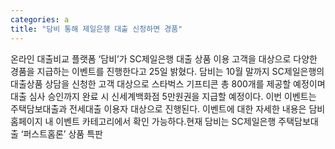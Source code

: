 ```yaml
---
categories: a
title: "담비 통해 제일은행 대출 신청하면 경품"
---
```

온라인 대출비교 플랫폼 ‘담비’가 SC제일은행 대출 상품 이용 고객을 대상으로 다양한 경품을 지급하는 이벤트를 진행한다고 25일 밝혔다. 담비는 10월 말까지 SC제일은행의 대출상품 상담을 신청한 고객 대상으로 스타벅스 기프티콘 총 800개를 제공할 예정이며 대출 심사 승인까지 완료 시 신세계백화점 5만원권을 지급할 예정이다. 이번 이벤트는 주택담보대출과 전세대출 이용자 대상으로 진행된다. 이벤트에 대한 자세한 내용은 담비 홈페이지 내 이벤트 카테고리에서 확인 가능하다.현재 담비는 SC제일은행 주택담보대출 ‘퍼스트홈론’ 상품 특판